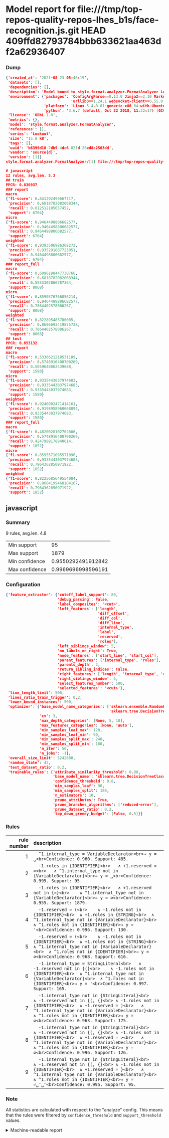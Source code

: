 # Model report for file:///tmp/top-repos-quality-repos-lhes_b1s/face-recognition.js.git HEAD 409ffd82793784bbb633621aa463df2a62936407

### Dump

```json
{'created_at': '2021-08-23 05:46:19',
 'datasets': [],
 'dependencies': [],
 'description': 'Model bound to style.format.analyzer.FormatAnalyzer Lookout analyzer.',
 'environment': {'packages': 'ConfigArgParse==0.13.0 Jinja2==2.10 MarkupSafe==1.1.1 PyStemmer==1.3.0 PyYAML==5.1 Pympler==0.5 SQLAlchemy==1.2.10 SQLAlchemy-Utils==0.33.3 asdf==2.3.2 bblfsh==2.12.7 boto==2.49.0 boto3==1.9.130 botocore==1.12.130 cachetools==2.0.1 certifi==2019.3.9 chardet==3.0.4 clint==0.5.1 docker==3.7.0 docker-pycreds==0.4.0 dulwich==0.19.11 grpcio==1.19.0 grpcio-tools==1.19.0 humanfriendly==4.16.1 humanize==0.5.1 idna==2.8 jmespath==0.9.4 jsonschema==2.6.0 lookout-sdk==0.4.1 lookout-sdk-ml==0.19.0 lookout-style==0.2.0 lz4==2.1.6 modelforge==0.12.1 numpy==1.16.2 packaging==19.0 pandas==0.22.0 pip==19.0.3 protobuf==3.7.0 psycopg2-binary==2.7.5 pygtrie==2.3 pyparsing==2.3.1 python-dateutil==2.8.0 python-igraph==0.7.1.post6 pytz==2019.1 requests==2.21.0 requirements-parser==0.2.0 scikit-learn==0.20.1 scikit-optimize==0.5.2 scipy==1.2.1 semantic-version==2.6.0 setuptools==40.8.0 six==1.12.0 smart-open==1.8.1 sourced-ml==0.8.2 spdx==2.5.0 stringcase==1.2.0 tabulate==0.8.2 tqdm==4.31.1 '
                             'urllib3==1.24.1 websocket-client==0.55.0 xxhash==1.3.0',
                 'platform': 'Linux-5.4.0-81-generic-x86_64-with-Ubuntu-18.04-bionic',
                 'python': '3.6.7 (default, Oct 22 2018, 11:32:17) [GCC 8.2.0]'},
 'license': 'ODbL-1.0',
 'metrics': {},
 'model': 'style.format.analyzer.FormatAnalyzer',
 'references': [],
 'series': 'Lookout',
 'size': '15.8 kB',
 'tags': [],
 'uuid': 'b6399d10-7db9-4dc6-821d-26ed8c2563dd',
 'vendor': 'source{d}',
 'version': [1]}
style.format.analyzer.FormatAnalyzer/[1] file:///tmp/top-repos-quality-repos-lhes_b1s/face-recognition.js.git 409ffd82793784bbb633621aa463df2a62936407

# javascript
12 rules, avg.len. 5.3
## train
PPCR: 0.830937
### report
macro
{'f1-score': 0.641292499667717,
 'precision': 0.6818782082068344,
 'recall': 0.612512185657452,
 'support': 6704}
micro
{'f1-score': 0.9464498806682577,
 'precision': 0.9464498806682577,
 'recall': 0.9464498806682577,
 'support': 6704}
weighted
{'f1-score': 0.9393506986368272,
 'precision': 0.935291887723051,
 'recall': 0.9464498806682577,
 'support': 6704}
### report_full
macro
{'f1-score': 0.6096198447730766,
 'precision': 0.6818782082068344,
 'recall': 0.5553302066787364,
 'support': 8068}
micro
{'f1-score': 0.8590576766856214,
 'precision': 0.9464498806682577,
 'recall': 0.7864402578086267,
 'support': 8068}
weighted
{'f1-score': 0.822895485780085,
 'precision': 0.8696693419875728,
 'recall': 0.7864402578086267,
 'support': 8068}
## test
PPCR: 0.853132
### report
macro
{'f1-score': 0.5336621218531109,
 'precision': 0.5748916400700269,
 'recall': 0.5059648062439688,
 'support': 1580}
micro
{'f1-score': 0.9335443037974683,
 'precision': 0.9335443037974683,
 'recall': 0.9335443037974683,
 'support': 1580}
weighted
{'f1-score': 0.9246002471414161,
 'precision': 0.9198958960668094,
 'recall': 0.9335443037974683,
 'support': 1580}
### report_full
macro
{'f1-score': 0.4820028102702666,
 'precision': 0.5748916400700269,
 'recall': 0.4247989178840614,
 'support': 1852}
micro
{'f1-score': 0.8595571095571096,
 'precision': 0.9335443037974683,
 'recall': 0.7964362850971922,
 'support': 1852}
weighted
{'f1-score': 0.8225685649554084,
 'precision': 0.8684199468184167,
 'recall': 0.7964362850971922,
 'support': 1852}
```

## javascript
### Summary
9 rules, avg.len. 4.8

| | |
|-|-|
|Min support|95|
|Max support|1879|
|Min confidence|0.9550292491912842|
|Max confidence|0.9969696998596191|

### Configuration

```json
{'feature_extractor': {'cutoff_label_support': 80,
                       'debug_parsing': False,
                       'label_composites': '<cut>',
                       'left_features': ['length',
                                         'diff_offset',
                                         'diff_col',
                                         'diff_line',
                                         'internal_type',
                                         'label',
                                         'reserved',
                                         'roles'],
                       'left_siblings_window': 5,
                       'no_labels_on_right': True,
                       'node_features': ['start_line', 'start_col'],
                       'parent_features': ['internal_type', 'roles'],
                       'parents_depth': 2,
                       'return_sibling_indices': False,
                       'right_features': ['length', 'internal_type', 'reserved', 'roles'],
                       'right_siblings_window': 5,
                       'select_features_number': 500,
                       'selected_features': '<cut>'},
 'line_length_limit': 500,
 'lines_ratio_train_trigger': 0.2,
 'lower_bound_instances': 500,
 'optimizer': {'base_model_name_categories': ['sklearn.ensemble.RandomForestClassifier',
                                              'sklearn.tree.DecisionTreeClassifier'],
               'cv': 3,
               'max_depth_categories': [None, 5, 10],
               'max_features_categories': [None, 'auto'],
               'min_samples_leaf_max': 120,
               'min_samples_leaf_min': 90,
               'min_samples_split_max': 240,
               'min_samples_split_min': 180,
               'n_iter': 50,
               'n_jobs': -1},
 'overall_size_limit': 5242880,
 'random_state': 42,
 'test_dataset_ratio': 0.2,
 'trainable_rules': {'attribute_similarity_threshold': 0.98,
                     'base_model_name': 'sklearn.tree.DecisionTreeClassifier',
                     'confidence_threshold': 0.8,
                     'min_samples_leaf': 90,
                     'min_samples_split': 180,
                     'n_estimators': 10,
                     'prune_attributes': True,
                     'prune_branches_algorithms': ['reduced-error'],
                     'prune_dataset_ratio': 0.2,
                     'top_down_greedy_budget': [False, 0.5]}}
```

### Rules

| rule number | description |
|----:|:-----|
| 1 | `  ^1.internal_type = VariableDeclarator<br>⇒ y = ␣<br>Confidence: 0.960. Support: 485.` |
| 2 | `  -1.roles in {IDENTIFIER}<br>	∧ +1.reserved = =<br>	∧ ^1.internal_type not in {VariableDeclarator}<br>⇒ y = ␣<br>Confidence: 0.995. Support: 95.` |
| 3 | `  -1.roles in {IDENTIFIER}<br>	∧ +1.reserved not in {=}<br>	∧ ^1.internal_type not in {VariableDeclarator}<br>⇒ y = ∅<br>Confidence: 0.955. Support: 1879.` |
| 4 | `  -1.reserved = (<br>	∧ -1.roles not in {IDENTIFIER}<br>	∧ +1.roles in {STRING}<br>	∧ ^1.internal_type not in {VariableDeclarator}<br>	∧ ^1.roles not in {IDENTIFIER}<br>⇒ y = '<br>Confidence: 0.996. Support: 130.` |
| 5 | `  -1.reserved = (<br>	∧ -1.roles not in {IDENTIFIER}<br>	∧ +1.roles not in {STRING}<br>	∧ ^1.internal_type not in {VariableDeclarator}<br>	∧ ^1.roles not in {IDENTIFIER}<br>⇒ y = ∅<br>Confidence: 0.968. Support: 616.` |
| 6 | `  -1.internal_type = StringLiteral<br>	∧ -1.reserved not in {(}<br>	∧ -1.roles not in {IDENTIFIER}<br>	∧ ^1.internal_type not in {VariableDeclarator}<br>	∧ ^1.roles not in {IDENTIFIER}<br>⇒ y = '<br>Confidence: 0.997. Support: 165.` |
| 7 | `  -1.internal_type not in {StringLiteral}<br>	∧ -1.reserved not in {(, {}<br>	∧ -1.roles not in {IDENTIFIER}<br>	∧ +1.reserved = )<br>	∧ ^1.internal_type not in {VariableDeclarator}<br>	∧ ^1.roles not in {IDENTIFIER}<br>⇒ y = ∅<br>Confidence: 0.963. Support: 175.` |
| 8 | `  -1.internal_type not in {StringLiteral}<br>	∧ -1.reserved not in {(, {}<br>	∧ -1.roles not in {IDENTIFIER}<br>	∧ +1.reserved = ><br>	∧ ^1.internal_type not in {VariableDeclarator}<br>	∧ ^1.roles not in {IDENTIFIER}<br>⇒ y = ∅<br>Confidence: 0.996. Support: 126.` |
| 9 | `  -1.internal_type not in {StringLiteral}<br>	∧ -1.reserved not in {(, {}<br>	∧ -1.roles not in {IDENTIFIER}<br>	∧ +1.reserved = }<br>	∧ ^1.internal_type not in {VariableDeclarator}<br>	∧ ^1.roles not in {IDENTIFIER}<br>⇒ y = ⏎␣⁻␣⁻<br>Confidence: 0.995. Support: 95.` |

### Note
All statistics are calculated with respect to the "analyze" config. This means that the rules were filtered by
`confidence_threshold` and `support_threshold` values.

<details>
    <summary>Machine-readable report</summary>
```json
{"javascript": {"avg_rule_len": 4.777777777777778, "max_conf": 0.9969696998596191, "max_support": 1879, "min_conf": 0.9550292491912842, "min_support": 95, "num_rules": 9}}
```
</details>
